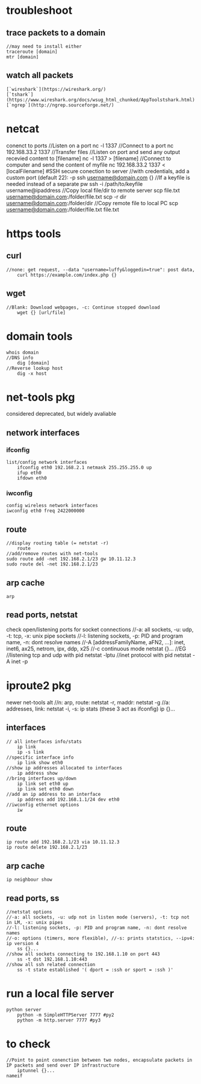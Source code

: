 # troubleshoot
## trace packets to a domain
    //may need to install either
    traceroute [domain]
    mtr [domain]
## watch all packets
    [`wireshark`](https://wireshark.org/)
    [`tshark`](https://www.wireshark.org/docs/wsug_html_chunked/AppToolstshark.html)
    [`ngrep`](http://ngrep.sourceforge.net/)


# netcat
conenct to ports
    //Listen on a port
        nc -l 1337
    //Connect to a port
        nc 192.168.33.2 1337
    //Transfer files
        //Listen on port and send any output recevied content to [filename]
            nc -l 1337 > [filename]
        //Connect to computer and send the content of myfile
            nc 192.168.33.2 1337 < [localFilename]
#SSH
secure conection to server
    //with credentials, add a custom port (default 22): -p
        ssh username@domain.com {}
    //If a keyfile is needed instead of a separate pw
        ssh -i /path/to/keyfile username@ipaddress
    //Copy local file/dir to remote server
        scp file.txt username@domain.com:/folder/file.txt
        scp -r dir username@domain.com:/folder/dir
    //Copy remote file to local PC 
        scp username@domain.com:/folder/file.txt file.txt

# https tools
## curl 
    //none: get request, --data "username=luffy&loggedin=true": post data, 
        curl https://example.com/index.php {} 			
## wget 
    //Blank: Download webpages, -c: Continue stopped download
        wget {} [url/file]

# domain tools
    whois domain
    //DNS info
        dig [domain]
    //Reverse lookup host
        dig -x host

# net-tools pkg
considered deprecated, but widely avaliable
## network interfaces
### ifconfig
    list/config network interfaces
        ifconfig eth0 192.168.2.1 netmask 255.255.255.0 up
        ifup eth0
        ifdown eth0
### iwconfig
    config wireless network interfaces
    iwconfig eth0 freq 2422000000
## route
    //display routing table (= netstat -r)
        route
    //add/remove routes with net-tools
    sudo route add -net 192.168.2.1/23 gw 10.11.12.3
    sudo route del -net 192.168.2.1/23
## arp cache
    arp
## read ports, netstat 
check open/listening ports for socket connections
    //-a: all sockets, -u: udp, -t: tcp, -x: unix pipe sockets 
    //-l: listening sockets, -p: PID and program name, -n: dont resolve names 
    //-A [addressFamilyName, aFN2, ...]: inet, inet6, ax25, netrom, ipx, ddp, x25
    //-c continuous mode
        netstat {}...
    //EG
        //listening tcp and udp with pid
        netstat -lptu
        //inet protocol with pid
        netstat -A inet -p

# iproute2 pkg
newer net-tools alt
    //n: arp, route: netstat -r, maddr: netstat -g
    //a: addresses, link: netstat -i, -s: ip stats (these 3 act as ifconfig)
        ip {}...
## interfaces
    // all interfaces info/stats
        ip link
        ip -s link
    //specific interface info
        ip link show eth0
    //show ip addresses allocated to interfaces
        ip address show
    //bring interfaces up/down
        ip link set eth0 up
        ip link set eth0 down
    //add an ip address to an interface
        ip address add 192.168.1.1/24 dev eth0
    //iwconfig ethernet options
        iw
## route
    ip route add 192.168.2.1/23 via 10.11.12.3
    ip route delete 192.168.2.1/23
## arp cache
    ip neighbour show
## read ports, ss
    //netstat options
    //-a: all sockets, -u: udp not in listen mode (servers), -t: tcp not in LM, -x: unix pipes
    //-l: listening sockets, -p: PID and program name, -n: dont resolve names
    //-o: options (timers, more flexible), //-s: prints statstics, --ipv4: ip version 4
        ss {}...
    //show all sockets connecting to 192.168.1.10 on port 443
        ss -t dst 192.168.1.10:443
    //show all ssh related connection
        ss -t state established '( dport = :ssh or sport = :ssh )'


# run a local file server
    python server
        python -m SimpleHTTPServer 7777 #py2 
        python -m http.server 7777 #py3

# to check
    //Point to point conenction between two nodes, encapsulate packets in IP packets and send over IP infrastructure
        iptunnel {}...
    nameif
